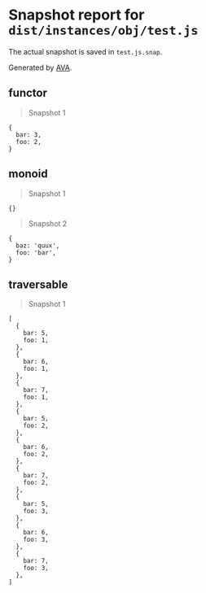 # Snapshot report for `dist/instances/obj/test.js`

The actual snapshot is saved in `test.js.snap`.

Generated by [AVA](https://ava.li).

## functor

> Snapshot 1

    {
      bar: 3,
      foo: 2,
    }

## monoid

> Snapshot 1

    {}

> Snapshot 2

    {
      baz: 'quux',
      foo: 'bar',
    }

## traversable

> Snapshot 1

    [
      {
        bar: 5,
        foo: 1,
      },
      {
        bar: 6,
        foo: 1,
      },
      {
        bar: 7,
        foo: 1,
      },
      {
        bar: 5,
        foo: 2,
      },
      {
        bar: 6,
        foo: 2,
      },
      {
        bar: 7,
        foo: 2,
      },
      {
        bar: 5,
        foo: 3,
      },
      {
        bar: 6,
        foo: 3,
      },
      {
        bar: 7,
        foo: 3,
      },
    ]

